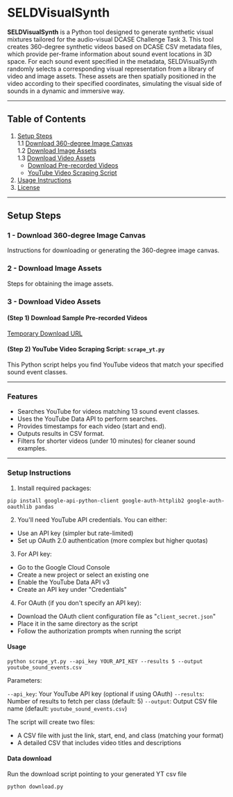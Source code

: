 # SELDVisualSynth

**SELDVisualSynth** is a Python tool designed to generate synthetic visual mixtures tailored for the audio-visual DCASE Challenge Task 3. This tool creates 360-degree synthetic videos based on DCASE CSV metadata files, which provide per-frame information about sound event locations in 3D space. For each sound event specified in the metadata, SELDVisualSynth randomly selects a corresponding visual representation from a library of video and image assets. These assets are then spatially positioned in the video according to their specified coordinates, simulating the visual side of sounds in a dynamic and immersive way.

---

## Table of Contents

1. [Setup Steps](#setup-steps)  
   1.1 [Download 360-degree Image Canvas](#1---download-360-degree-image-canvas)  
   1.2 [Download Image Assets](#2---download-image-assets)  
   1.3 [Download Video Assets](#3---download-video-assets)  
      - [Download Pre-recorded Videos](#step-1-download-sample-pre-recorded-videos)  
      - [YouTube Video Scraping Script](#step-2-youtube-video-scraping-script-scrape_ytpy)  
2. [Usage Instructions](#usage-instructions)  
3. [License](#license)

---

## Setup Steps

### 1 - Download 360-degree Image Canvas

Instructions for downloading or generating the 360-degree image canvas.

### 2 - Download Image Assets

Steps for obtaining the image assets.

### 3 - Download Video Assets

#### (Step 1) Download Sample Pre-recorded Videos

[Temporary Download URL](<temp-url>)

#### (Step 2) YouTube Video Scraping Script: `scrape_yt.py`

This Python script helps you find YouTube videos that match your specified sound event classes.

---

### Features

- Searches YouTube for videos matching 13 sound event classes.
- Uses the YouTube Data API to perform searches.
- Provides timestamps for each video (start and end).
- Outputs results in CSV format.
- Filters for shorter videos (under 10 minutes) for cleaner sound examples.

---

### Setup Instructions

1. Install required packages:

```
pip install google-api-python-client google-auth-httplib2 google-auth-oauthlib pandas
```

2. You'll need YouTube API credentials. You can either:

 - Use an API key (simpler but rate-limited)
 - Set up OAuth 2.0 authentication (more complex but higher quotas)

3. For API key:

 - Go to the Google Cloud Console
 - Create a new project or select an existing one
 - Enable the YouTube Data API v3
 - Create an API key under "Credentials"

4. For OAuth (if you don't specify an API key):

 - Download the OAuth client configuration file as "`client_secret.json`"
 - Place it in the same directory as the script
 - Follow the authorization prompts when running the script


#### Usage

```
python scrape_yt.py --api_key YOUR_API_KEY --results 5 --output youtube_sound_events.csv
```

Parameters:

`--api_key`: Your YouTube API key (optional if using OAuth)
`--results`: Number of results to fetch per class (default: 5)
`--output`: Output CSV file name (default: `youtube_sound_events.csv`)

The script will create two files:

- A CSV file with just the link, start, end, and class (matching your format)
- A detailed CSV that includes video titles and descriptions

#### Data download

Run the download script pointing to your generated YT csv file

```
python download.py
```

